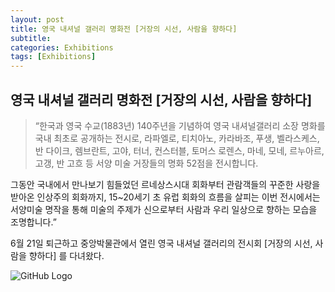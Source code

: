 ```yaml
---
layout: post
title: 영국 내셔널 갤러리 명화전 [거장의 시선, 사람을 향하다]
subtitle: 
categories: Exhibitions
tags: [Exhibitions]
---
```


## 영국 내셔널 갤러리 명화전 [거장의 시선, 사람을 향하다]
>“한국과 영국 수교(1883년) 140주년을 기념하여 영국 내셔널갤러리 소장 명화를 국내 최초로 공개하는 전시로, 라파엘로, 티치아노, 카라바조, 푸생, 벨라스케스, 반 다이크, 렘브란트, 고야, 터너, 컨스터블, 토머스 로렌스, 마네, 모네, 르누아르, 고갱, 반 고흐 등 서양 미술 거장들의 명화 52점을 전시합니다.

그동안 국내에서 만나보기 힘들었던 르네상스시대 회화부터 관람객들의 꾸준한 사랑을 받아온 인상주의 회화까지, 15~20세기 초 유럽 회화의 흐름을 살피는 이번 전시에서는 서양미술 명작을 통해 미술의 주제가 신으로부터 사람과 우리 일상으로 향하는 모습을 조명합니다.”

6월 21일 퇴근하고 중앙박물관에서 열린 영국 내셔널 갤러리의 전시회 [거장의 시선, 사람을 향하다] 를 다녀왔다.

![GitHub Logo](/images/image01.jpeg)
